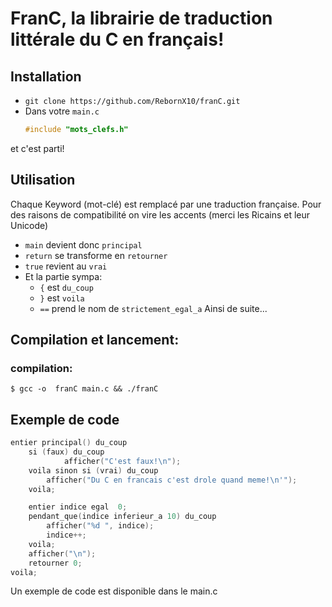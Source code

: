 # FranC, la librairie de traduction littérale du C en français!
## Installation
 - `git clone https://github.com/RebornX10/franC.git`
 - Dans votre `main.c` 
    ```c 
    #include "mots_clefs.h"
    ```
et c'est parti!

## Utilisation

Chaque Keyword (mot-clé) est remplacé par une traduction française. Pour des raisons de compatibilité on vire les accents (merci les Ricains et leur Unicode)

- `main` devient donc `principal`
- `return` se transforme en `retourner`
- `true` revient au `vrai`
- Et la partie sympa: 
    - `{` est `du_coup`
    - `}` est `voila`
    - `==` prend le nom de `strictement_egal_a`
Ainsi de suite...

## Compilation et lancement:


### compilation:

```bash=
$ gcc -o  franC main.c && ./franC
```


## Exemple de code

```c
entier principal() du_coup
	si (faux) du_coup
            afficher("C'est faux!\n");
	voila sinon si (vrai) du_coup
	    afficher("Du C en francais c'est drole quand meme!\n'");
	voila;

	entier indice egal  0;
	pendant_que(indice inferieur_a 10) du_coup
	    afficher("%d ", indice);
	    indice++;
	voila;
	afficher("\n");
	retourner 0;
voila;
```

Un exemple de code est disponible dans le main.c
